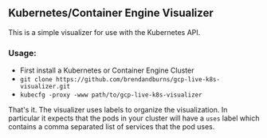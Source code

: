 ## Kubernetes/Container Engine Visualizer

This is a simple visualizer for use with the Kubernetes API.

### Usage:
   * First install a Kubernetes or Container Engine Cluster
   * ```git clone https://github.com/brendandburns/gcp-live-k8s-visualizer.git```
   * ```kubecfg -proxy -www path/to/gcp-live-k8s-visualizer```

That's it.  The visualizer uses labels to organize the visualization.  In particular it expects that the pods in your cluster will have a ```uses``` label which contains a comma separated list of services that the pod uses.

